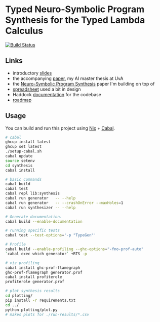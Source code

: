 # Typed Neuro-Symbolic Program Synthesis for the Typed Lambda Calculus

[![Build Status](https://travis-ci.com/tycho01/synthesis.svg?branch=master)](https://travis-ci.com/tycho01/synthesis)

## Links

- introductory [slides](https://docs.google.com/presentation/d/1gS3sDgF7HPkiTnE9piQ6IDSFm6idGD7MaXalYzw9BC0/edit?usp=sharing)
- the accompanying [paper](https://github.com/tycho01/thesis), my AI master thesis at UvA
- the [Neuro-Symbolic Program Synthesis](https://arxiv.org/abs/1611.01855) paper I'm building on top of
- [spreadsheet](https://docs.google.com/spreadsheets/d/1uDA9suwASDzllxJZDt--wZ0ci7q4eJIfPcAw9qr18-U/edit?usp=sharing) used a bit in design
- Haddock [documentation](https://tycho01.github.io/synthesis/) for the codebase
- [roadmap](https://github.com/tycho01/synthesis/projects/1)

## Usage

You can build and run this project using [Nix](https://nixos.org/nix/) + [Cabal](https://www.haskell.org/cabal/).

``` sh
# cabal
ghcup install latest
ghcup set latest
./setup-cabal.sh
cabal update
source setenv
cd synthesis
cabal install

# basic commands
cabal build
cabal test
cabal repl lib:synthesis
cabal run generator   -- --help
cabal run generator   -- --crashOnError --maxHoles=1
cabal run synthesizer -- --help

# Generate documentation.
cabal build --enable-documentation

# running specific tests
cabal test --test-options='-p "TypeGen"'

# Profile
cabal build --enable-profiling --ghc-options="-fno-prof-auto"
`cabal exec which generator` +RTS -p

# viz profiling
cabal install ghc-prof-flamegraph
ghc-prof-flamegraph generator.prof
cabal install profiterole
profiterole generator.prof

# plot synthesis results
cd plotting/
pip install -r requirements.txt
cd ../
python plotting/plot.py
# makes plots for ./run-results/*.csv
```
